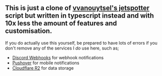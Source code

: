 ## This is just a clone of [vvanouytsel's jetspotter](https://github.com/vvanouytsel/jetspotter) script but written in typescript instead and with 10x less the amount of features and customisation.

If you do actually use this yourself, be prepared to have lots of errors if you don't remove any of the services I *do* use here, such as;
- [Discord Webhooks](https://support.discord.com/hc/en-us/articles/228383668-Intro-to-Webhooks) for webhook notifications
- [Pushover](https://pushover.net/) for mobile notifications
- [Cloudflare R2](https://www.cloudflare.com/developer-platform/products/r2/) for data storage